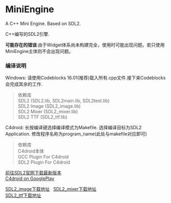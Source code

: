 # MiniEngine  

A C++ Mini Engine. Based on SDL2.  

C++编写的SDL2引擎.  

**可能存在的错误**:由于Widget体系尚未构建完全，使用时可能出现问题。若只使用MiniEngine主体则不会出现问题。  

### 编译说明

Windows: 请使用Codeblocks 16.01(推荐)载入所有.cpp文件.接下来Codeblocks会完成其余的工作.  
> 依赖库  
> SDL2 (SDL2.lib, SDL2main.lib, SDL2test.lib)  
> SDL2 Image (SDL2_image.lib)  
> SDL2 Mixer (SDL2_mixer.lib)  
> SDL2 TTF (SDL2_ttf.lib)  

C4droid: 长按编译键选择编译模式为Makefile. 选择编译目标为SDL2 Application. 修改程序名称为program_name(此处与makefile对应即可)
> 依赖库  
> C4droid本体  
> GCC Plugin For C4droid  
> SDL2 Plugin For C4droid  

[前往SDL2官网下载最新版本](http://www.libsdl.org/download-2.0.php)  
[C4droid on GooglePlay](https://play.google.com/store/apps/details?id=com.n0n3m4.droidc&hl=en)  

[SDL2_image下载地址](https://www.libsdl.org/projects/SDL_image/)  
[SDL2_mixer下载地址](https://www.libsdl.org/projects/SDL_mixer/)  
[SDL2_ttf下载地址](https://www.libsdl.org/projects/SDL_ttf/)  
